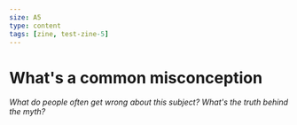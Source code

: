 ```yaml
---
size: A5
type: content
tags: [zine, test-zine-5]
---
```


# What's a common misconception

*What do people often get wrong about this subject? What's the truth behind the myth?*

